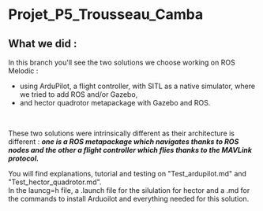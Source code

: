 # Projet_P5_Trousseau_Camba

## What we did :
In this branch you'll see the two solutions we choose working on ROS Melodic : 
- using ArduPilot, a flight controller, with SITL as a native simulator, where we tried to add ROS and/or Gazebo,
- and hector quadrotor metapackage with Gazebo and ROS.  
<br>

These two solutions were intrinsically different as their architecture is different : **_one is a ROS metapackage which navigates thanks to ROS nodes and the other a flight controller which flies thanks to the MAVLink protocol._**

You will find explanations, tutorial and testing on "Test_ardupilot.md" and "Test_hector_quadrotor.md".  
In the launcg=h file, a .launch file for the silulation for hector and a .md for the commands to install Arduoilot and everything needed for this solution.

